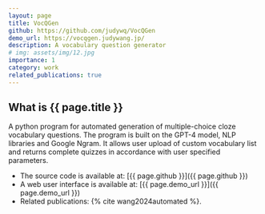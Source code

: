 ```yaml
---
layout: page
title: VocQGen
github: https://github.com/judywq/VocQGen
demo_url: https://vocqgen.judywang.jp/
description: A vocabulary question generator
# img: assets/img/12.jpg
importance: 1
category: work
related_publications: true
---
```


## What is {{ page.title }}

A python program for automated generation of multiple-choice cloze vocabulary questions.
The program is built on the GPT-4 model, NLP libraries and Google Ngram.
It allows user upload of custom vocabulary list and returns complete quizzes in accordance with user specified parameters.

- The source code is available at: [{{ page.github }}]({{ page.github }})
- A web user interface is available at: [{{ page.demo_url }}]({{ page.demo_url }})
- Related publications: {% cite wang2024automated %}.
